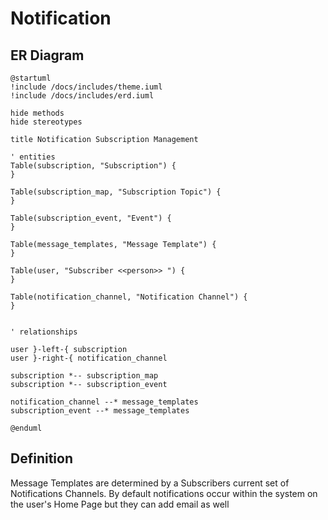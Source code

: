 # Notification

## ER Diagram


```plantuml format="svg" classes="uml myDiagram"
@startuml
!include /docs/includes/theme.iuml
!include /docs/includes/erd.iuml

hide methods
hide stereotypes

title Notification Subscription Management

' entities
Table(subscription, "Subscription") {
}

Table(subscription_map, "Subscription Topic") {
}

Table(subscription_event, "Event") {
}

Table(message_templates, "Message Template") {
}

Table(user, "Subscriber <<person>> ") {
}

Table(notification_channel, "Notification Channel") {
}


' relationships

user }-left-{ subscription
user }-right-{ notification_channel

subscription *-- subscription_map
subscription *-- subscription_event

notification_channel --* message_templates 
subscription_event --* message_templates 

@enduml
```

## Definition

Message Templates are determined by a Subscribers current set of Notifications Channels. By default notifications occur within the system on the user's Home Page but they can add email as well

